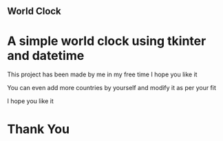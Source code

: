 ## World Clock
# A simple world clock using tkinter and datetime

This project has been made by me in my free time
I hope you like it

You can even add more countries by yourself and modify it as per your fit

I hope you like it 
# Thank You
